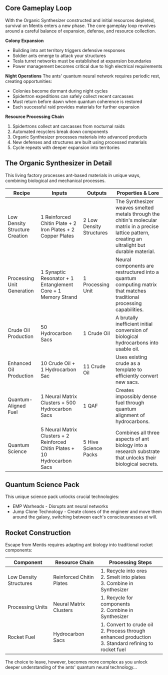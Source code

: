 ## Core Gameplay Loop

With the Organic Synthesizer constructed and initial resources depleted, survival on Mentis enters a new phase. The core gameplay loop revolves around a careful balance of expansion, defense, and resource collection.

**Colony Expansion**

- Building into ant territory triggers defensive responses
- Soldier ants emerge to attack your structures
- Tesla turret networks must be established at expansion boundaries
- Power management becomes critical due to high electrical requirements

**Night Operations** The ants' quantum neural network requires periodic rest, creating opportunities:

- Colonies become dormant during night cycles
- Spidertron expeditions can safely collect recent carcasses
- Must return before dawn when quantum coherence is restored
- Each successful raid provides materials for further expansion

**Resource Processing Chain**

1. Spidertrons collect ant carcasses from nocturnal raids
2. Automated recyclers break down components
3. Organic Synthesizer processes materials into advanced products
4. New defenses and structures are built using processed materials
5. Cycle repeats with deeper expansion into territories

## The Organic Synthesizer in Detail

This living factory processes ant-based materials in unique ways, combining biological and mechanical processes.

| Recipe                         | Inputs                                                                      | Outputs                  | Properties & Lore                                                                                                                                      |
| ------------------------------ | --------------------------------------------------------------------------- | ------------------------ | ------------------------------------------------------------------------------------------------------------------------------------------------------ |
| Low Density Structure Creation | 1 Reinforced Chitin Plate + 2 Iron Plates + 2 Copper Plates                 | 2 Low Density Structures | The Synthesizer weaves smelted metals through the chitin's molecular matrix in a precise lattice pattern, creating an ultralight but durable material. |
| Processing Unit Generation     | 1 Synaptic Resonator + 1 Entanglement Core + 1 Memory Strand                | 1 Processing Unit        | Neural components are restructured into a quantum computing matrix that matches traditional processing capabilities.                                   |
| Crude Oil Production           | 50 Hydrocarbon Sacs                                                         | 1 Crude Oil              | A brutally inefficient initial conversion of biological hydrocarbons into usable oil.                                                                  |
| Enhanced Oil Production        | 10 Crude Oil + 1 Hydrocarbon Sac                                            | 11 Crude Oil             | Uses existing crude as a template to efficiently convert new sacs.                                                                                     |
| Quantum-Aligned Fuel           | 1 Neural Matrix Clusters + 500 Hydrocarbon Sacs                             | 1 QAF                    | Creates impossibly dense fuel through quantum alignment of hydrocarbons.                                                                               |
| Quantum Science                | 5 Neural Matrix Clusters + 2 Reinforced Chitin Plates + 10 Hydrocarbon Sacs | 5 Hive Science Packs     | Combines all three aspects of ant biology into a research substrate that unlocks their biological secrets.                                             |

## Quantum Science Pack

This unique science pack unlocks crucial technologies:

- EMP Warheads - Disrupts ant neural networks
- Jump Clone Technology - Create clones of the engineer and move them around the galaxy, switching between each's consciousnesses at will. 
## Rocket Construction

Escape from Mentis requires adapting ant biology into traditional rocket components:

|Component|Resource Chain|Processing Steps|
|---|---|---|
|Low Density Structures|Reinforced Chitin Plates|1. Recycle into ores<br>2. Smelt into plates<br>3. Combine in Synthesizer|
|Processing Units|Neural Matrix Clusters|1. Recycle for components<br>2. Combine in Synthesizer|
|Rocket Fuel|Hydrocarbon Sacs|1. Convert to crude oil<br>2. Process through enhanced production<br>3. Standard refining to rocket fuel|

The choice to leave, however, becomes more complex as you unlock deeper understanding of the ants' quantum neural technology...